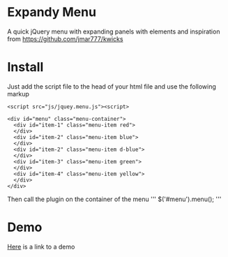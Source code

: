 # Expandy Menu
A quick jQuery menu with expanding panels with elements and inspiration from https://github.com/jmar777/kwicks

# Install 

Just add the script file to the head of your html file and use the following markup
```
<script src="js/jquey.menu.js"><script>

<div id="menu" class="menu-container">
  <div id="item-1" class="menu-item red">
  </div>
  <div id="item-2" class="menu-item blue">
  </div>
  <div id="item-2" class="menu-item d-blue">
  </div>
  <div id="item-3" class="menu-item green">
  </div>
  <div id="item-4" class="menu-item yellow">
  </div>
</div>
```
Then call the plugin on the container of the menu
'''
  $('#menu').menu();
'''


# Demo 
[Here](http://codepen.io/Chilledson/pen/gwPZPm) is a link to a demo 


